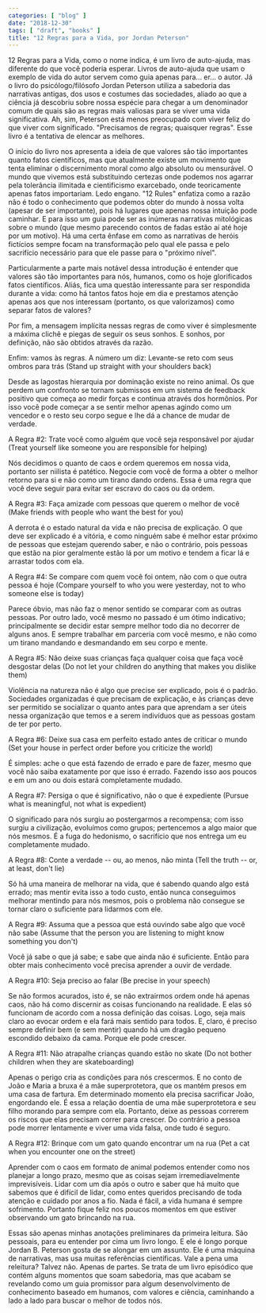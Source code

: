 ```yaml
---
categories: [ "blog" ]
date: "2018-12-30"
tags: [ "draft", "books" ]
title: "12 Regras para a Vida, por Jordan Peterson"
---
```

12 Regras para a Vida, como o nome indica, é um livro de auto-ajuda,
mas diferente do que você poderia esperar. Livros de auto-ajuda que
usam o exemplo de vida do autor servem como guia apenas para... er... o
autor. Já o livro do psicólogo/filósofo Jordan Peterson utiliza a
sabedoria das narrativas antigas, dos usos e costumes das sociedades,
aliado ao que a ciência já descobriu sobre nossa espécie para chegar
a um denominador comum de quais são as regras mais valiosas para se
viver uma vida significativa. Ah, sim, Peterson está menos preocupado
com viver feliz do que viver com significado. "Precisamos de regras;
quaisquer regras". Esse livro é a tentativa de elencar as melhores.

O início do livro nos apresenta a ideia de que valores são tão
importantes quanto fatos científicos, mas que atualmente existe um
movimento que tenta eliminar o discernimento moral como algo absoluto ou
mensurável. O mundo que vivemos está substituindo certezas onde podemos
nos agarrar pela tolerância ilimitada e cientificismo exarcebado, onde
teoricamente apenas fatos importariam. Ledo engano. "12 Rules" enfatiza
como a razão não é todo o conhecimento que podemos obter do mundo
à nossa volta (apesar de ser importante), pois há lugares que apenas
nossa intuição pode caminhar. E para isso um guia pode ser as inúmeras
narrativas mitológicas sobre o mundo (que mesmo parecendo contos de
fadas estão aí até hoje por um motivo). Há uma certa ênfase em como
as narrativas de heróis fictícios sempre focam na transformação pelo
qual ele passa e pelo sacrifício necessário para que ele passe para o
"próximo nível".

Particularmente a parte mais notável dessa introdução é entender
que valores são tão importantes para nós, humanos, como os hoje
glorificados fatos científicos. Aliás, fica uma questão interessante
para ser respondida durante a vida: como há tantos fatos hoje em dia
e prestamos atenção apenas aos que nos interessam (portanto, os que
valorizamos) como separar fatos de valores?

Por fim, a mensagem implícita nessas regras de como viver é simplesmente
a máxima clichê e piegas de seguir os seus sonhos. E sonhos, por
definição, não são obtidos através da razão.

Enfim: vamos às regras. A número um diz: Levante-se reto com seus
ombros para trás (Stand up straight with your shoulders back)

Desde as lagostas hierarquia por dominação existe no reino
animal. Os que perdem um confronto se tornam submissos em um sistema
de feedback positivo que começa ao medir forças e continua através
dos hormônios. Por isso você pode começar a se sentir melhor apenas
agindo como um vencedor e o resto seu corpo segue e lhe dá a chance de
mudar de verdade.

A Regra #2: Trate você como alguém que você seja responsável por
ajudar (Treat yourself like someone you are responsible for helping)

Nós decidimos o quanto de caos e ordem queremos em nossa vida, portanto
ser niilista é patético. Negocie com você de forma a obter o melhor
retorno para si e não como um tirano dando ordens. Essa é uma regra
que você deve seguir para evitar ser escravo do caos ou da ordem.

A Regra #3: Faça amizade com pessoas que querem o melhor de você
(Make friends with people who want the best for you)

A derrota é o estado natural da vida e não precisa de explicação. O
que deve ser explicado é a vitória, e como ninguém sabe é melhor estar
próximo de pessoas que estejam querendo saber, e não o contrário,
pois pessoas que estão na pior geralmente estão lá por um motivo e
tendem a ficar lá e arrastar todos com ela.

A Regra #4: Se compare com quem você foi ontem, não com o que outra
pessoa é hoje (Compare yourself to who you were yesterday, not to who
someone else is today)

Parece óbvio, mas não faz o menor sentido se comparar com as outras
pessoas. Por outro lado, você mesmo no passado é um ótimo indicativo;
principalmente se decidir estar sempre melhor todo dia no decorrer de
alguns anos. E sempre trabalhar em parceria com você mesmo, e não como
um tirano mandando e desmandando em seu corpo e mente.

A Regra #5: Não deixe suas crianças faça qualquer coisa que faça
você desgostar delas (Do not let your children do anything that makes
you dislike them)

Violência na natureza não é algo que precise ser explicado, pois
é o padrão. Sociedades organizadas é que precisam de explicação,
e às crianças deve ser permitido se socializar o quanto antes para que
aprendam a ser úteis nessa organização que temos e a serem indivíduos
que as pessoas gostam de ter por perto.

A Regra #6: Deixe sua casa em perfeito estado antes de criticar o mundo
(Set your house in perfect order before you criticize the world)

É simples: ache o que está fazendo de errado e pare de fazer, mesmo
que você não saiba exatamente por que isso é errado. Fazendo isso
aos poucos e em um ano ou dois estará completamente mudado.

A Regra #7: Persiga o que é significativo, não o que é expediente
(Pursue what is meaningful, not what is expedient)

O significado para nós surgiu ao postergarmos a recompensa; com isso
surgiu a civilização, evoluímos como grupos; pertencemos a algo maior
que nós mesmos. É a fuga do hedonismo, o sacrifício que nos entrega
um eu completamente mudado.

A Regra #8: Conte a verdade -- ou, ao menos, não minta (Tell the truth --
or, at least, don't lie)

Só há uma maneira de melhorar na vida, que é sabendo quando algo está
errado; mas mentir evita isso a todo custo, então nunca conseguimos
melhorar mentindo para nós mesmos, pois o problema não consegue se
tornar claro o suficiente para lidarmos com ele.

A Regra #9: Assuma que a pessoa que está ouvindo sabe algo que você não
sabe (Assume that the person you are listening to might know something
you don't)

Você já sabe o que já sabe; e sabe que ainda não é suficiente. Então
para obter mais conhecimento você precisa aprender a ouvir de verdade.

A Regra #10: Seja preciso ao falar (Be precise in your speech)

Se não formos acurados, isto é, se não extrairmos ordem onde há apenas
caos, não há como discernir as coisas funcionando na realidade. E
elas só funcionam de acordo com a nossa definição das coisas. Logo,
seja mais claro ao evocar ordem e ela fará mais sentido para todos. E,
claro, é preciso sempre definir bem (e sem mentir) quando há um dragão
pequeno escondido debaixo da cama. Porque ele pode crescer.

A Regra #11: Não atrapalhe crianças quando estão no skate (Do not
bother children when they are skateboarding)

Apenas o perigo cria as condições para nós crescermos. E no conto de
João e Maria a bruxa é a mãe superprotetora, que os mantém presos em
uma casa de fartura. Em determinado momento ela precisa sacrificar João,
engordando ele. É essa a relação doentia de uma mãe superprotetora e
seu filho morando para sempre com ela. Portanto, deixe as pessoas correrem
os riscos que elas precisam correr para crescer. Do contrário a pessoa
pode morrer lentamente e viver uma vida falsa, onde tudo é seguro.

A Regra #12: Brinque com um gato quando encontrar um na rua (Pet a cat
when you encounter one on the street)

Aprender com o caos em formato de animal podemos entender como nos
planejar a longo prazo, mesmo que as coisas sejam irremediavelmente
imprevisíveis. Lidar com um dia após o outro e saber que há muito
que sabemos que é difícil de lidar, como entes queridos precisando de
toda atenção e cuidado por anos a fio. Nada é fácil, a vida humana
é sempre sofrimento. Portanto fique feliz nos poucos momentos em que
estiver observando um gato brincando na rua.

Essas são apenas minhas anotações preliminares da primeira
leitura. São pessoais, para eu entender por cima um livro longo. E ele é
longo porque Jordan B. Peterson gosta de se alongar em um assunto. Ele é
uma máquina de narrativas, mas usa muitas referências científicas. Vale
a pena uma releitura? Talvez não. Apenas de partes. Se trata de um
livro episódico que contém alguns momentos que soam sabedoria, mas que
acabam se revelando como um guia promissor para algum desenvolvimento
de conhecimento baseado em humanos, com valores e ciência, caminhando
a lado a lado para buscar o melhor de todos nós.
